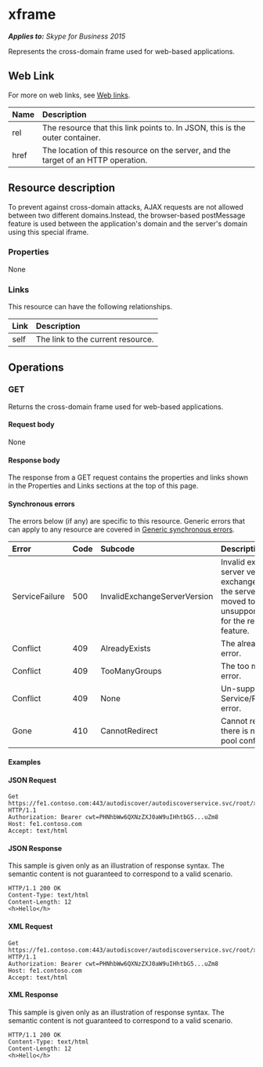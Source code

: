 # xframe

 _**Applies to:** Skype for Business 2015_


Represents the cross-domain frame used for web-based applications.
            

## Web Link
<a name = "sectionSection0"> </a>

For more on web links, see [Web links](WebLinks.md).


|**Name**|**Description**|
|:-----|:-----|
|rel|The resource that this link points to. In JSON, this is the outer container.|
|href|The location of this resource on the server, and the target of an HTTP operation.|

## Resource description
<a name = "sectionSection1"> </a>

To prevent against cross-domain attacks, AJAX requests are not allowed between two different domains.Instead, the browser-based postMessage feature is used between the application's domain and the server's domain using this special iframe.

### Properties



None

### Links



This resource can have the following relationships.

|**Link**|**Description**|
|:-----|:-----|
|self|The link to the current resource.|

## Operations



<a name="sectionSection2"></a>

### GET




Returns the cross-domain frame used for web-based applications.

#### Request body



None


#### Response body



The response from a GET request contains the properties and links shown in the Properties and Links sections at the top of this page.

#### Synchronous errors



The errors below (if any) are specific to this resource. Generic errors that can apply to any resource are covered in [Generic synchronous errors](GenericSynchronousErrors.md).

|**Error**|**Code**|**Subcode**|**Description**|
|:-----|:-----|:-----|:-----|
|ServiceFailure|500|InvalidExchangeServerVersion|Invalid exchange server version.The exchange mailbox of the server might have moved to an unsupported version for the required feature.|
|Conflict|409|AlreadyExists|The already exists error.|
|Conflict|409|TooManyGroups|The too many groups error.|
|Conflict|409|None|Un-supported Service/Resource/API error.|
|Gone|410|CannotRedirect|Cannot redirect since there is no back up pool configured.|

#### Examples




#### JSON Request




```
Get https://fe1.contoso.com:443/autodiscover/autodiscoverservice.svc/root/xframe HTTP/1.1
Authorization: Bearer cwt=PHNhbWw6QXNzZXJ0aW9uIHhtbG5...uZm8
Host: fe1.contoso.com
Accept: text/html

```


#### JSON Response



This sample is given only as an illustration of response syntax. The semantic content is not guaranteed to correspond to a valid scenario.
```
HTTP/1.1 200 OK
Content-Type: text/html
Content-Length: 12
<h>Hello</h>
```


#### XML Request




```
Get https://fe1.contoso.com:443/autodiscover/autodiscoverservice.svc/root/xframe HTTP/1.1
Authorization: Bearer cwt=PHNhbWw6QXNzZXJ0aW9uIHhtbG5...uZm8
Host: fe1.contoso.com
Accept: text/html

```


#### XML Response



This sample is given only as an illustration of response syntax. The semantic content is not guaranteed to correspond to a valid scenario.
```
HTTP/1.1 200 OK
Content-Type: text/html
Content-Length: 12
<h>Hello</h>
```


